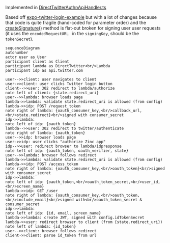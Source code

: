 Implemented in [DirectTwitterAuthnApiHandler.ts](/aws-infra/lambda/src/AuthnApi/DirectTwitterAuthnApiHandler.ts)

Based off [expo-twitter-login-example](https://github.com/expo/expo-twitter-login-example)
but with a lot of changes because that code is quite fragile (hand-coded for 
parameter order) and the [createSignature()](https://github.com/expo/expo-twitter-login-example/blob/master/twitter-login-backend/index.js#L143) 
method is flat-out broken for signing user user requests (it uses the 
`encodedRequestURL ` in the `signingKey`, should be the `tokenSecret`).

```mermaid
sequenceDiagram
autonumber
actor user as User
participant client as Client
participant lambda as DirectTwitter<br/>Lambda
participant idp as api.twitter.com

user-->>client: user navigates to client
user->>client: user clicks Twitter login button
client-->>user: 302 redirect to lambda/authorize
note left of client: {state.redirect_uri}
user-->>lambda: browser loads page
lambda->>lambda: validate state.redirect_uri is allowed (from config)
lambda->>idp: POST /request_token
note right of lambda: {oauth_consumer_key,<br/>callback_url,<br/>state.redirect}<br/>signed with consumer_secret 
idp->>lambda: 
note left of idp: {oauth_token}
lambda-->>user: 302 redirect to twitter/authenticate
note right of lambda: {oauth_token}
user-->>idp: browser loads page
user->>idp: user clicks "authorize Zinc app" 
idp-->>user: redirect browser to lambda/idpresponse
note left of idp: {oauth_token, oauth_verifier, state}
user-->>lambda: browser follows redirect
lambda->>lambda: validate state.redirect_uri is allowed (from config)
lambda->>idp: POST /access_token
note right of lambda: {oauth_consumer_key,<br/>oauth_token}<br/>signed with consumer_secret
idp->>lambda: 
note left of idp: {oauth_token,<br/>oauth_token_secret,<br/>user_id,<br/>screen_name} 
lambda->>idp: GET /user
note right of lambda: {oauth_consumer_key,<br/>oauth_token,<br/>include_email}<br/>signed with<br/>oauth_token_secret & consumer_secret
idp->>lambda: 
note left of idp: {id, email, screen_name}
lambda->>lambda: create JWT, signed with config.idTokenSecret
lambda->>user: redirect browser to client (from {state.redirect_uri}) 
note left of lambda: {id_token}
user-->>client: browser follows redirect
client->>client: parse id_token from url

```
